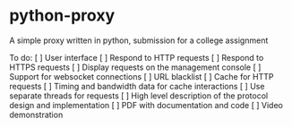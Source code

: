 # python-proxy
A simple proxy written in python, submission for a college assignment

To do:
[ ]  User interface
[ ]  Respond to HTTP requests
[ ]  Respond to HTTPS requests
[ ]  Display requests on the management console
[ ]  Support for websocket connections
[ ]  URL blacklist
[ ]  Cache for HTTP requests
[ ]  Timing and bandwidth data for cache interactions
[ ]  Use separate threads for requests
[ ]  High level description of the protocol design and implementation
[ ]  PDF with documentation and code
[ ]  Video demonstration
